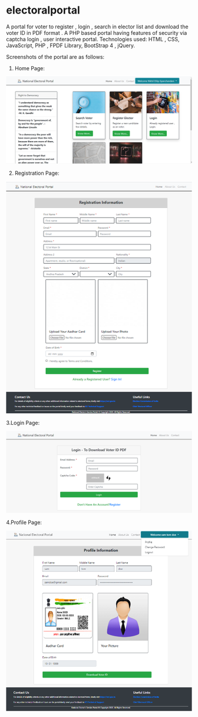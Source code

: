 # electoralportal
A portal for voter to register , login , search in elector list and download the voter ID in PDF format . A PHP based portal having features of security via captcha login , user interactive portal. Technologies used: HTML , CSS, JavaScript, PHP , FPDF Library, BootStrap 4 , jQuery.

Screenshots of the portal are as follows:
1. Home Page:

![](screenshots/home.png)


2. Registration Page:


![](screenshots/register.png)



3.Login Page:


![](screenshots/login.png)


4.Profile Page:




![](screenshots/profile.png)

